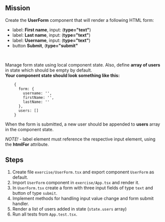 ## Mission
Create the **UserForm** component that will render a following HTML form:
 * label: **First name**, input: (**type="text"**)
 * label: **Last name**, input: (**type="text"**)
 * label: **Username**, input: (**type="text"**)
 * button **Submit**, (**type="submit"**
<br>

Manage form state using local component state.
Also, define **array of users** in state which should be empty by default. <br>
**Your component state should look something like this:**
```json5
    {
      form: {
        username: '',
        firstName: '',
        lastName: ''
      },
      users: []
    }
```


When the form is submitted, a new user should be appended to **users** array in the component state. <br>


*NOTE!* - label element must reference the respective input element, using the **htmlFor** attribute.

## Steps
1. Create file `exercise/UserForm.tsx` and export component `UserForm` as default.
2. Import `UserForm` component in `exercise/App.tsx` and render it.
3. In `UserForm.tsx` create a form with three input fields of type `text` and button of type `submit`.
4. Implement methods for handling input value change and form submit handler.
5. Render a list of users added in state (`state.users` array)
6. Run all tests from `App.test.tsx`. 

